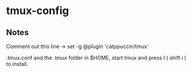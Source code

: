 # tmux-config

## Notes

Comment out this line -> set -g @plugin 'catppuccin/tmux'

.tmux.conf and the .tmux folder in $HOME, start tmux and press I ( shift i ) to install.
